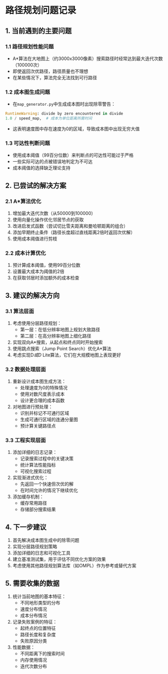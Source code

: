 # 路径规划问题记录

## 1. 当前遇到的主要问题

### 1.1 路径规划性能问题
- A*算法在大地图上（约3000x3000像素）搜索路径时经常达到最大迭代次数（100000次）
- 即使返回次优路径，路径质量也不理想
- 在某些情况下，算法完全无法找到可行路径

### 1.2 成本图生成问题
- 在`map_generator.py`中生成成本图时出现除零警告：
```python
RuntimeWarning: divide by zero encountered in divide
1.0 / speed_map,  # 成本为单位距离所需时间
```
- 这表明速度图中存在速度为0的区域，导致成本图中出现无穷大值

### 1.3 可达性判断问题
- 使用成本阈值（99百分位数）来判断点的可达性可能过于严格
- 一些实际可达的点被错误地判定为不可达
- 成本阈值的选择缺乏理论支持

## 2. 已尝试的解决方案

### 2.1 A*算法优化
1. 增加最大迭代次数（从50000到100000）
2. 使用向量化操作优化邻居节点的获取
3. 改进启发式函数（尝试切比雪夫距离和曼哈顿距离的组合）
4. 添加早期终止条件（路径长度超过直线距离2倍时返回次优解）
5. 使用成本阈值进行剪枝

### 2.2 成本计算优化
1. 预计算成本阈值，使用99百分位数
2. 设置最大成本为阈值的2倍
3. 在获取邻居时添加额外的成本检查

## 3. 建议的解决方向

### 3.1 算法层面
1. 考虑使用分层路径规划：
   - 第一层：在低分辨率地图上规划大致路径
   - 第二层：在高分辨率地图上细化路径
2. 实现双向A*搜索，从起点和终点同时开始搜索
3. 使用跳点搜索（Jump Point Search）优化A*算法
4. 考虑实现D*或D* Lite算法，它们在大规模地图上表现更好

### 3.2 数据处理层面
1. 重新设计成本图生成方法：
   - 处理速度为0的特殊情况
   - 使用对数尺度表示成本
   - 设计更合理的成本函数
2. 对地图进行预处理：
   - 识别并标记不可通行区域
   - 生成可通行区域的连通分量图
   - 预计算关键路径点

### 3.3 工程实现层面
1. 添加详细的日志记录：
   - 记录搜索过程中的关键决策
   - 统计算法性能指标
   - 可视化搜索过程
2. 实现渐进式优化：
   - 先返回一个快速但次优的解
   - 在时间允许的情况下继续优化
3. 添加缓存机制：
   - 缓存常用路径
   - 存储部分搜索结果

## 4. 下一步建议

1. 首先解决成本图生成中的除零问题
2. 实现分层路径规划策略
3. 添加详细的日志和可视化工具
4. 建立基准测试集，用于评估不同优化方案的效果
5. 考虑使用其他路径规划算法库（如OMPL）作为参考或替代方案

## 5. 需要收集的数据

1. 统计当前地图的基本特征：
   - 不同地形类型的分布
   - 速度分布情况
   - 成本分布情况
2. 记录失败案例的特征：
   - 起终点的位置特征
   - 路径长度和复杂度
   - 失败原因分类
3. 性能数据：
   - 不同距离下的搜索时间
   - 内存使用情况
   - 迭代次数分布 